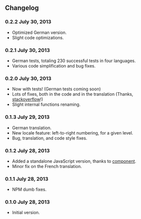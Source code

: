 Changelog
---------

### 0.2.2    July 30, 2013

* Optimized German version.
* Slight code optimizations.

### 0.2.1    July 30, 2013

* German tests, totaling 230 successful tests in four languages.
* Various code simplification and bug fixes.

### 0.2.0    July 30, 2013

* Now with tests! (German tests coming soon)
* Lots of fixes, both in the code and in the translation (Thanks, [stackoverflow](http://stackoverflow.com/questions/17930110/multiple-conditions-regex-javascript-split)!)
* Slight internal functions renaming.

### 0.1.3    July 29, 2013

* German translation.
* New locale feature: left-to-right numbering, for a given level.
* Bug, translation, and code style fixes.

### 0.1.2    July 28, 2013

* Added a standalone JavaScript version, thanks to [component](https://github.com/component/component).
* Minor fix on the French translation.

### 0.1.1    July 28, 2013

* NPM dumb fixes.

### 0.1.0    July 28, 2013

* Initial version.